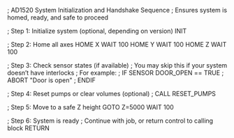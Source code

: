 ; AD1520 System Initialization and Handshake Sequence
; Ensures system is homed, ready, and safe to proceed

; Step 1: Initialize system (optional, depending on version)
INIT

; Step 2: Home all axes
HOME X
WAIT 100
HOME Y
WAIT 100
HOME Z
WAIT 100

; Step 3: Check sensor states (if available)
; You may skip this if your system doesn’t have interlocks
; For example:
; IF SENSOR DOOR_OPEN == TRUE
;     ABORT "Door is open"
; ENDIF

; Step 4: Reset pumps or clear volumes (optional)
; CALL RESET_PUMPS

; Step 5: Move to a safe Z height
GOTO Z=5000
WAIT 100

; Step 6: System is ready
; Continue with job, or return control to calling block
RETURN
